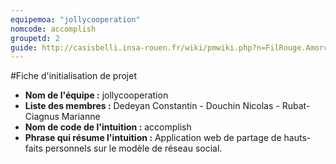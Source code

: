 ```yaml
---
equipemoa: "jollycooperation"
nomcode: accomplish
groupetd: 2
guide: http://casisbelli.insa-rouen.fr/wiki/pmwiki.php?n=FilRouge.AmorcerProjet
---
```

#Fiche d'initialisation de projet

- **Nom de l'équipe :** jollycooperation
- **Liste des membres :** Dedeyan Constantin - Douchin Nicolas - Rubat-Ciagnus Marianne
- **Nom de code de l'intuition :** accomplish
- **Phrase qui résume l'intuition :** Application web de partage de hauts-faits personnels sur le modèle de réseau social.
